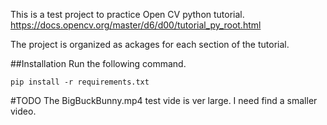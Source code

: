 This is a test project to practice Open CV python tutorial.
https://docs.opencv.org/master/d6/d00/tutorial_py_root.html

The project is organized as ackages for each section of the tutorial.

##Installation
Run the following command.

`pip install -r requirements.txt`

#TODO
The BigBuckBunny.mp4 test vide is ver large. I need find a smaller video.
